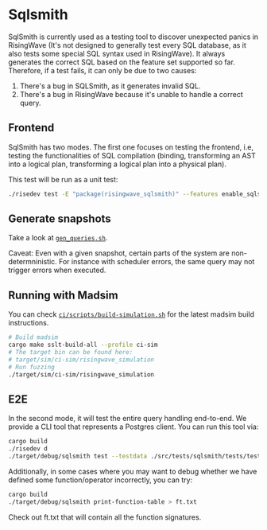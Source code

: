 # Sqlsmith

SqlSmith is currently used as a testing tool to discover unexpected panics in RisingWave (It's not designed to generally test every SQL database, as it also tests some special SQL syntax used in RisingWave). It always generates the correct SQL based on the feature set supported so far. Therefore, if a test fails, it can only be due to two causes:

1. There's a bug in SQLSmith, as it generates invalid SQL.
2. There's a bug in RisingWave because it's unable to handle a correct query.

## Frontend

SqlSmith has two modes. The first one focuses on testing the frontend, i.e, testing the functionalities of SQL compilation (binding, transforming an AST into a logical plan, transforming a logical plan into a physical plan).

This test will be run as a unit test:

``` sh
./risedev test -E "package(risingwave_sqlsmith)" --features enable_sqlsmith_unit_test
```

## Generate snapshots

Take a look at [`gen_queries.sh`](scripts/gen_queries.sh).

Caveat: Even with a given snapshot, certain parts of the system are non-determninistic.
For instance with scheduler errors, the same query may not trigger errors when executed.

## Running with Madsim

You can check [`ci/scripts/build-simulation.sh`](../../../ci/scripts/build-simulation.sh) 
for the latest madsim build instructions.

```sh
# Build madsim
cargo make sslt-build-all --profile ci-sim
# The target bin can be found here:
# target/sim/ci-sim/risingwave_simulation
# Run fuzzing
./target/sim/ci-sim/risingwave_simulation
```

## E2E

In the second mode, it will test the entire query handling end-to-end. We provide a CLI tool that represents a Postgres client. You can run this tool via:

```sh
cargo build
./risedev d
./target/debug/sqlsmith test --testdata ./src/tests/sqlsmith/tests/testdata
```

Additionally, in some cases where you may want to debug whether we have defined some function/operator incorrectly,
you can try:

```sh
cargo build
./target/debug/sqlsmith print-function-table > ft.txt
```

Check out ft.txt that will contain all the function signatures.
